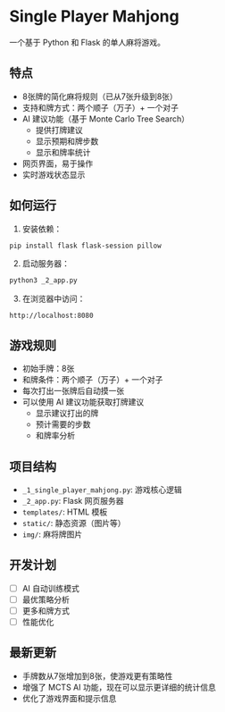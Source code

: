 # Single Player Mahjong

一个基于 Python 和 Flask 的单人麻将游戏。

## 特点

- 8张牌的简化麻将规则（已从7张升级到8张）
- 支持和牌方式：两个顺子（万子）+ 一个对子
- AI 建议功能（基于 Monte Carlo Tree Search）
  - 提供打牌建议
  - 显示预期和牌步数
  - 显示和牌率统计
- 网页界面，易于操作
- 实时游戏状态显示

## 如何运行

1. 安装依赖：
```bash
pip install flask flask-session pillow
```

2. 启动服务器：
```bash
python3 _2_app.py
```

3. 在浏览器中访问：
```
http://localhost:8080
```

## 游戏规则

- 初始手牌：8张
- 和牌条件：两个顺子（万子）+ 一个对子
- 每次打出一张牌后自动摸一张
- 可以使用 AI 建议功能获取打牌建议
  - 显示建议打出的牌
  - 预计需要的步数
  - 和牌率分析

## 项目结构

- `_1_single_player_mahjong.py`: 游戏核心逻辑
- `_2_app.py`: Flask 网页服务器
- `templates/`: HTML 模板
- `static/`: 静态资源（图片等）
- `img/`: 麻将牌图片

## 开发计划

- [ ] AI 自动训练模式
- [ ] 最优策略分析
- [ ] 更多和牌方式
- [ ] 性能优化

## 最新更新

- 手牌数从7张增加到8张，使游戏更有策略性
- 增强了 MCTS AI 功能，现在可以显示更详细的统计信息
- 优化了游戏界面和提示信息

